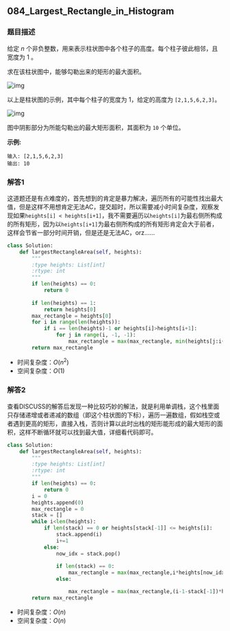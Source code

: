 ## 084_Largest_Rectangle_in_Histogram

### 题目描述

给定 *n* 个非负整数，用来表示柱状图中各个柱子的高度。每个柱子彼此相邻，且宽度为 1 。

求在该柱状图中，能够勾勒出来的矩形的最大面积。

 

![img](https://assets.leetcode-cn.com/aliyun-lc-upload/uploads/2018/10/12/histogram.png)

以上是柱状图的示例，其中每个柱子的宽度为 1，给定的高度为 `[2,1,5,6,2,3]`。

 

![img](https://assets.leetcode-cn.com/aliyun-lc-upload/uploads/2018/10/12/histogram_area.png)

图中阴影部分为所能勾勒出的最大矩形面积，其面积为 `10` 个单位。

 

**示例:**

```
输入: [2,1,5,6,2,3]
输出: 10
```



### 解答1

​	这道题还是有点难度的，首先想到的肯定是暴力解决，遍历所有的可能性找出最大值，但是这样不用想肯定无法AC，提交超时，所以需要减小时间复杂度，观察发现如果`heights[i] < heights[i+1]`，我不需要遍历以`heights[i]`为最右侧所构成的所有矩形，因为以`heights[i+1]`为最右侧所构成的所有矩形肯定会大于前者，这样会节省一部分时间开销，但是还是无法AC，orz……

```python
class Solution:
    def largestRectangleArea(self, heights):
        """
        :type heights: List[int]
        :rtype: int
        """
        if len(heights) == 0:
            return 0
        
        if len(heights) == 1:
            return heights[0]
        max_rectangle = heights[0]
        for i in range(len(heights)):
            if i == len(heights)-1 or heights[i]>heights[i+1]:
                for j in range(i, -1, -1):
                    max_rectangle = max(max_rectangle, min(heights[j:i+1]) * (i-j + 1))
        return max_rectangle
```

- 时间复杂度：$O(n^2)$
- 空间复杂度：$O(1)​$ 



### 解答2

​	查看DISCUSS的解答后发现一种比较巧妙的解法，就是利用单调栈，这个栈里面只存储递增或者递减的数组（即这个柱状图的下标），遍历一遍数组，假如栈空或者遇到更高的矩形，直接入栈，否则计算以此时出栈的矩形能形成的最大矩形的面积，这样不断循环就可以找到最大值，详细看代码即可。

```python
class Solution:
    def largestRectangleArea(self, heights):
        """
        :type heights: List[int]
        :rtype: int
        """
        if len(heights) == 0:
            return 0
        i = 0
        heights.append(0)
        max_rectangle = 0
        stack = []
        while i<len(heights):
            if len(stack) == 0 or heights[stack[-1]] <= heights[i]:
                stack.append(i)
                i+=1
            else:
                now_idx = stack.pop()
                
                if len(stack) == 0:
                    max_rectangle = max(max_rectangle,i*heights[now_idx])
                else:

                    max_rectangle = max(max_rectangle,(i-1-stack[-1])*heights[now_idx])
        return max_rectangle
```

- 时间复杂度：$O(n)$
- 空间复杂度：$O(n)$ 